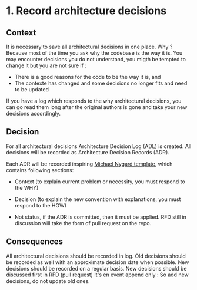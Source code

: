 # 1.  Record architecture decisions

## Context

It is necessary to save all architectural decisions in one place. Why ? Because most of the time you ask why the codebase is the way it is. You may encounter decisions you do not understand, you migth be tempted to change it but you are not sure if : 
- There is a good reasons for the code to be the way it is, and 
- The contexte has changed and some decisions no longer fits and need to be updated

If you have a log which responds to the why architectural decisions, you can go read them long after the original authors is gone and take your new decisions accordingly.

## Decision

For all architectural decisions Architecture Decision Log (ADL) is created.
All decisions will be recorded as Architecture Decision Records (ADR). 

Each ADR will be recorded inspiring [Michael Nygard template](http://thinkrelevance.com/blog/2011/11/15/documenting-architecture-decisions), which contains following sections: 
- Context (to explain current problem or necessity, you must respond to the WHY)
- Decision (to explain the new convention with explanations, you must respond to the HOW)

- Not status, if the ADR is committed, then it must be applied. RFD still in discussion will take the form of pull request on the repo. 

## Consequences

All architectural decisions should be recorded in log.
Old decisions should be recorded as well with an approximate decision date when possible.
New decisions should be recorded on a regular basis.
New decisions should be discussed first in RFD (pull request)
It's en event append only : So add new decisions, do not update old ones.
